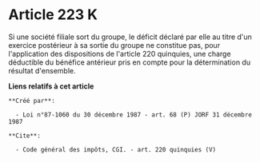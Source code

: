 # Article 223 K

Si une société filiale sort du groupe, le déficit déclaré par elle au titre d'un exercice postérieur à sa sortie du groupe ne
constitue pas, pour l'application des dispositions de l'article 220 quinquies, une charge déductible du bénéfice antérieur
pris en compte pour la détermination du résultat d'ensemble.

**Liens relatifs à cet article**

	**Créé par**:

	  - Loi n°87-1060 du 30 décembre 1987 - art. 68 (P) JORF 31 décembre 1987

	**Cite**:

	  - Code général des impôts, CGI. - art. 220 quinquies (V)
